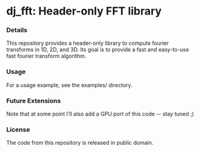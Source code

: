 # dj_fft: Header-only FFT library

### Details

This repository provides a header-only library to compute fourier transforms in 1D, 2D, and 3D. Its goal is to provide a fast and easy-to-use fast fourier transform algorithm. 

### Usage
For a usage example, see the examples/ directory. 

### Future Extensions
Note that at some point I'll also add a GPU port of this code -- stay tuned ;)

### License

The code from this repository is released in public domain.

